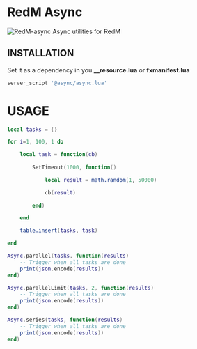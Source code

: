 # RedM Async
![RedM-async](https://i.imgur.com/gIg0rcH.jpg)
Async utilities for RedM

## INSTALLATION

Set it as a dependency in you **__resource.lua** or **fxmanifest.lua**

```lua
server_script '@async/async.lua'
```

# USAGE

```lua
local tasks = {}

for i=1, 100, 1 do

	local task = function(cb)
		
		SetTimeout(1000, function()

			local result = math.random(1, 50000)

			cb(result)
			
		end)

	end

	table.insert(tasks, task)

end

Async.parallel(tasks, function(results)
	-- Trigger when all tasks are done
	print(json.encode(results))
end)

Async.parallelLimit(tasks, 2, function(results)
	-- Trigger when all tasks are done
	print(json.encode(results))
end)

Async.series(tasks, function(results)
	-- Trigger when all tasks are done
	print(json.encode(results))
end)

```
